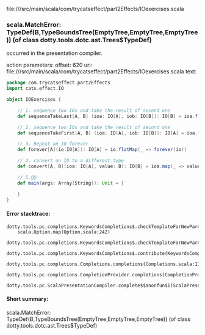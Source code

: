 file://<WORKSPACE>/src/main/scala/com/trycatseffect/part2Effects/IOexercises.scala
### scala.MatchError: TypeDef(B,TypeBoundsTree(EmptyTree,EmptyTree,EmptyTree)) (of class dotty.tools.dotc.ast.Trees$TypeDef)

occurred in the presentation compiler.

action parameters:
offset: 620
uri: file://<WORKSPACE>/src/main/scala/com/trycatseffect/part2Effects/IOexercises.scala
text:
```scala
package com.trycatseffect.part2Effects
import cats.effect.IO

object IOExercises {

    // 1. sequence two IOs and take the result of second one
    def sequenceTakeLast[A, B] (ioa: IO[A], iob: IO[B]): IO[B] = ioa.flatMap(_ => iob)

    // 2. sequence two IOs and take the result of second one
    def sequenceTakeFirst[A, B] (ioa: IO[A], iob: IO[B]): IO[A] = ioa.flatMap(a => iob.map(_=> a))

    // 3. Repeat an IO forever
    def forever[A](io:IO[A]): IO[A] = io.flatMap(_ => forever(io))

    // 4. convert an IO to a different type
    def convert[A, B](ioa: IO[A], value: B): IO[B] = ioa.map(_ => value)

    // 5.@@
    def main(args: Array[String]): Unit = {

    }
}
```



#### Error stacktrace:

```
dotty.tools.pc.completions.KeywordsCompletions$.checkTemplateForNewParents$$anonfun$2(KeywordsCompletions.scala:220)
	scala.Option.map(Option.scala:242)
	dotty.tools.pc.completions.KeywordsCompletions$.checkTemplateForNewParents(KeywordsCompletions.scala:221)
	dotty.tools.pc.completions.KeywordsCompletions$.contribute(KeywordsCompletions.scala:46)
	dotty.tools.pc.completions.Completions.completions(Completions.scala:119)
	dotty.tools.pc.completions.CompletionProvider.completions(CompletionProvider.scala:87)
	dotty.tools.pc.ScalaPresentationCompiler.complete$$anonfun$1(ScalaPresentationCompiler.scala:143)
```
#### Short summary: 

scala.MatchError: TypeDef(B,TypeBoundsTree(EmptyTree,EmptyTree,EmptyTree)) (of class dotty.tools.dotc.ast.Trees$TypeDef)